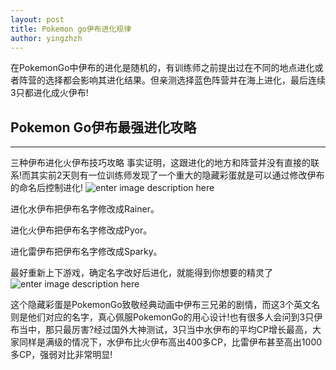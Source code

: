 ```yaml
---
layout: post
title: Pokemon go伊布进化规律
author: yingzhzh
---
```


在PokemonGo中伊布的进化是随机的，有训练师之前提出过在不同的地点进化或者阵营的选择都会影响其进化结果。但亲测选择蓝色阵营并在海上进化，最后连续3只都进化成火伊布!

## Pokemon Go伊布最强进化攻略
-----

 三种伊布进化火伊布技巧攻略
事实证明，这跟进化的地方和阵营并没有直接的联系!而其实前2天则有一位训练师发现了一个重大的隐藏彩蛋就是可以通过修改伊布的命名后控制进化!
![enter image description here](http://ww4.sinaimg.cn/mw690/76aacbf5gw1f6ajvbc5vmj20hs0mjn0k.jpg)

进化水伊布把伊布名字修改成Rainer。

进化火伊布把伊布名字修改成Pyor。

进化雷伊布把伊布名字修改成Sparky。

最好重新上下游戏，确定名字改好后进化，就能得到你想要的精灵了
![enter image description here](http://ww3.sinaimg.cn/large/76aacbf5gw1f6ajhj3wtgj20ku112q91.jpg)

这个隐藏彩蛋是PokemonGo致敬经典动画中伊布三兄弟的剧情，而这3个英文名则是他们对应的名字，真心佩服PokemonGo的用心设计!也有很多人会问到3只伊布当中，那只最厉害?经过国外大神测试，3只当中水伊布的平均CP增长最高，大家同样是满级的情况下，水伊布比火伊布高出400多CP，比雷伊布甚至高出1000多CP，强弱对比非常明显!